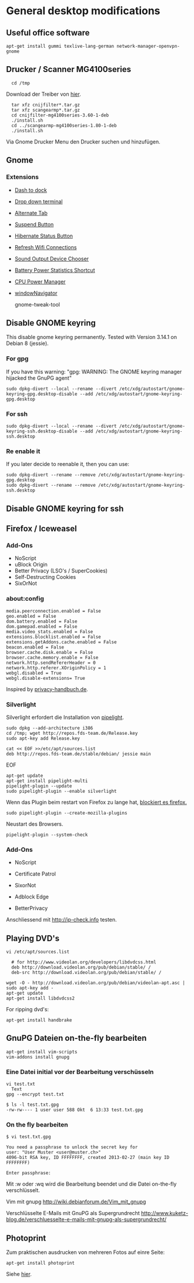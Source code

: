 # General desktop modifications

## Useful office software

	apt-get install gummi texlive-lang-german network-manager-openvpn-gnome

## Drucker / Scanner MG4100series

      cd /tmp

Download der Treiber von [hier](https://github.com/micressor/firmware/tree/master/printers/PIXMA%20MG%204100%20Series).

      tar xfz cnijfilter*.tar.gz
      tar xfz scangearmp*.tar.gz
      cd cnijfilter-mg4100series-3.60-1-deb
      ./install.sh
      cd ../scangearmp-mg4100series-1.80-1-deb
      ./install.sh

Via Gnome Drucker Menu den Drucker suchen und hinzufügen.

## Gnome

### Extensions

* [Dash to dock](https://extensions.gnome.org/extension/307/dash-to-dock/)

* [Drop down
terminal](https://extensions.gnome.org/extension/442/drop-down-terminal/)

* [Alternate Tab](https://extensions.gnome.org/extension/15/alternatetab/)

* [Suspend
Button](https://extensions.gnome.org/extension/826/suspend-button/)

* [Hibernate Status
Button](https://extensions.gnome.org/extension/755/hibernate-status-button/)

* [Refresh Wifi
Connections](https://extensions.gnome.org/extension/905/refresh-wifi-connections/)

* [Sound Output Device
Chooser](https://extensions.gnome.org/extension/906/sound-output-device-chooser/)

* [Battery Power Statistics
Shortcut](https://extensions.gnome.org/extension/175/battery-power-statistics-shortcut/)

* [CPU Power
Manager](https://extensions.gnome.org/extension/945/cpu-power-manager/)

* [windowNavigator](https://extensions.gnome.org/extension/10/windownavigator/)

	gnome-tweak-tool

## Disable GNOME keyring

This disable gnome keyring permanently.
Tested with Version 3.14.1 on Debian 8 (jessie).

### For gpg

If you have this warning: "gpg: WARNING: The GNOME keyring manager hijacked the GnuPG agent"

	sudo dpkg-divert --local --rename --divert /etc/xdg/autostart/gnome-keyring-gpg.desktop-disable --add /etc/xdg/autostart/gnome-keyring-gpg.desktop

### For ssh

	sudo dpkg-divert --local --rename --divert /etc/xdg/autostart/gnome-keyring-ssh.desktop-disable --add /etc/xdg/autostart/gnome-keyring-ssh.desktop

### Re enable it

If you later decide to reenable it, then you can use:

	sudo dpkg-divert --rename --remove /etc/xdg/autostart/gnome-keyring-gpg.desktop
	sudo dpkg-divert --rename --remove /etc/xdg/autostart/gnome-keyring-ssh.desktop



## Disable GNOME keyring for ssh

## Firefox / Iceweasel

### Add-Ons

* NoScript
* uBlock Origin
* Better Privacy (LSO's / SuperCookies)
* Self-Destructing Cookies
* SixOrNot

### about:config

	media.peerconnection.enabled = False
	geo.enabled = False
	dom.battery.enabled = False
	dom.gamepad.enabled = False
	media.video_stats.enabled = False
	extensions.blocklist.enabled = False
	extensions.getAddons.cache.enabled = False
	beacon.enabled = False
	browser.cache.disk.enable = False
	browser.cache.memory.enable = False
	network.http.sendRefererHeader = 0
	network.http.referer.XOriginPolicy = 1
	webgl.disabled = True
	webgl.disable-extensions= True

Inspired by [privacy-handbuch.de](https://privacy-handbuch.de/handbuch_21.htm).

### Silverlight

Silverlight erfordert die Installation von [pipelight](http://pipelight.net/cms/install/installation-debian.html).

	sudo dpkg --add-architecture i386
	cd /tmp; wget http://repos.fds-team.de/Release.key
	sudo apt-key add Release.key

	cat << EOF >>/etc/apt/sources.list
	deb http://repos.fds-team.de/stable/debian/ jessie main
EOF

	apt-get update
	apt-get install pipelight-multi
	pipelight-plugin --update
	sudo pipelight-plugin --enable silverlight

Wenn das Plugin beim restart von Firefox zu lange hat, [blockiert es firefox.](http://pipelight.net/cms/faqs/faq-most-common-problems.html)

	sudo pipelight-plugin --create-mozilla-plugins

Neustart des Browsers.

	pipelight-plugin --system-check

### Add-Ons

-   NoScript

-   Certificate Patrol

-   SixorNot

-   Adblock Edge

-   BetterPrivacy

Anschliessend mit <http://ip-check.info> testen.

## Playing DVD's

	vi /etc/apt/sources.list

	  # for http://www.videolan.org/developers/libdvdcss.html
	  deb http://download.videolan.org/pub/debian/stable/ /
	  deb-src http://download.videolan.org/pub/debian/stable/ /

	wget -O - http://download.videolan.org/pub/debian/videolan-apt.asc | sudo apt-key add -
	apt-get update
	apt-get install libdvdcss2

For ripping dvd's:

	apt-get install handbrake

## GnuPG Dateien on-the-fly bearbeiten

    apt-get install vim-scripts
    vim-addons install gnupg

### Eine Datei initial vor der Bearbeitung verschüsseln

    vi test.txt
      Text
    gpg --encrypt test.txt

    $ ls -l test.txt.gpg
    -rw-rw---- 1 user user 588 Okt  6 13:33 test.txt.gpg

### On the fly bearbeiten

    $ vi test.txt.gpg

    You need a passphrase to unlock the secret key for
    user: "User Muster <user@muster.ch>"
    4096-bit RSA key, ID FFFFFFFF, created 2013-02-27 (main key ID FFFFFFFF)

    Enter passphrase:

Mit :w oder :wq wird die Bearbeitung beendet und die Datei on-the-fly
verschlüsselt.

Vim mit gnupg http://wiki.debianforum.de/Vim_mit_gnupg

Verschlüsselte E-Mails mit GnuPG als Supergrundrecht
http://www.kuketz-blog.de/verschluesselte-e-mails-mit-gnupg-als-supergrundrecht/

## Photoprint

Zum praktischen ausdrucken von mehreren Fotos auf einre Seite:

	apt-get install photoprint

Siehe [hier](https://wiki.ubuntuusers.de/photoprint).
